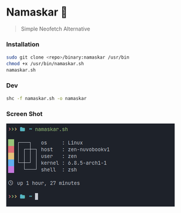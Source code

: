 # Namaskar 🙏

> Simple Neofetch Alternative

### Installation
```sh
sudo git clone <repo>/binary:namaskar /usr/bin
chmod +x /usr/bin/namaskar.sh
namaskar.sh
```

### Dev 

```sh
shc -f namaskar.sh -o namaskar
```

### Screen Shot

![ss](/ss.png)